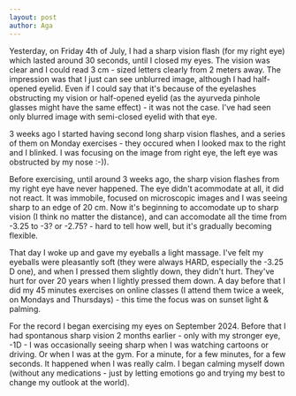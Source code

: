 ```yaml
---
layout: post
author: Aga
---
```

Yesterday, on Friday 4th of July, I had a sharp vision flash (for my right eye) which lasted around 30 seconds, until I closed my eyes. The vision was clear and I could read 3 cm - sized letters clearly from 2 meters away. The impression was that I just can see unblurred image, although I had half-opened eyelid. Even if I could say that it's because of the eyelashes obstructing my vision or half-opened eyelid (as the ayurveda pinhole glasses might have the same effect) - it was not the case. I've had seen only blurred image with semi-closed eyelid with that eye. 

3 weeks ago I started having second long sharp vision flashes, and a series of them on Monday exercises - they occured when I looked max to the right and I blinked. I was focusing on the image from right eye, the left eye was obstructed by my nose :-)).

Before exercising, until around 3 weeks ago, the sharp vision flashes from my right eye have never happened. The eye didn't acommodate at all, it did not react. It was immobile, focused on microscopic images and I was seeing sharp to an edge of 20 cm. Now it's beginning to accomodate up to sharp vision (I think no matter the distance), and can accomodate all the time from -3.25 to -3? or -2.75? - hard to tell how well, but it's gradually becoming flexible.

That day I woke up and gave my eyeballs a light massage. I've felt my eyeballs were pleasantly soft (they were always HARD, especially the -3.25 D one), and when I pressed them slightly down, they didn't hurt. They've hurt for over 20 years when I lightly pressed them down. 
A day before that I did my 45 minutes exercises on online classes (I attend them twice a week, on Mondays and Thursdays) - this time the focus was on sunset light & palming. 

For the record I began exercising my eyes on September 2024.
Before that I had spontanous sharp vision 2 months earlier - only with my stronger eye, -1D - I was occasionally seeing sharp when I was watching cartoons or driving. Or when I was at the gym. For a minute, for a few minutes, for a few seconds. It happened when I was really calm. I began calming myself down (without any medications - just by letting emotions go and trying my best to change my outlook at the world).
